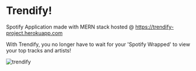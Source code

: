 # Trendify!
Spotify Application made with MERN stack hosted @ https://trendify-project.herokuapp.com

With Trendify, you no longer have to wait for your 'Spotify Wrapped' to view your top tracks and artists!

![trendify](https://user-images.githubusercontent.com/104590083/204097444-9425f182-7e90-4ce4-a999-54d4aa5ddb4e.PNG)
